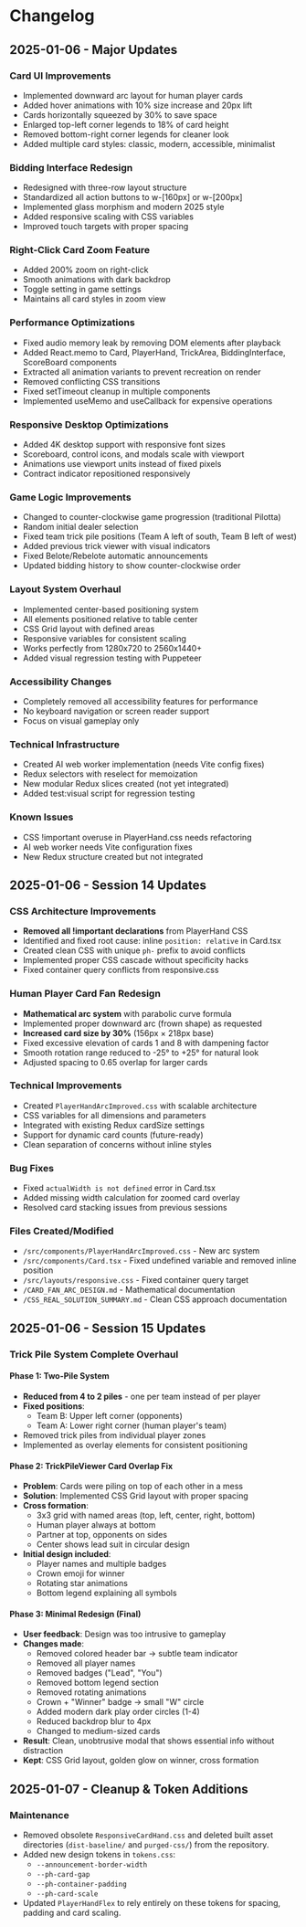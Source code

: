 # Changelog

## 2025-01-06 - Major Updates

### Card UI Improvements
- Implemented downward arc layout for human player cards
- Added hover animations with 10% size increase and 20px lift
- Cards horizontally squeezed by 30% to save space
- Enlarged top-left corner legends to 18% of card height
- Removed bottom-right corner legends for cleaner look
- Added multiple card styles: classic, modern, accessible, minimalist

### Bidding Interface Redesign
- Redesigned with three-row layout structure
- Standardized all action buttons to w-[160px] or w-[200px]
- Implemented glass morphism and modern 2025 style
- Added responsive scaling with CSS variables
- Improved touch targets with proper spacing

### Right-Click Card Zoom Feature
- Added 200% zoom on right-click
- Smooth animations with dark backdrop
- Toggle setting in game settings
- Maintains all card styles in zoom view

### Performance Optimizations
- Fixed audio memory leak by removing DOM elements after playback
- Added React.memo to Card, PlayerHand, TrickArea, BiddingInterface, ScoreBoard components
- Extracted all animation variants to prevent recreation on render
- Removed conflicting CSS transitions
- Fixed setTimeout cleanup in multiple components
- Implemented useMemo and useCallback for expensive operations

### Responsive Desktop Optimizations
- Added 4K desktop support with responsive font sizes
- Scoreboard, control icons, and modals scale with viewport
- Animations use viewport units instead of fixed pixels
- Contract indicator repositioned responsively

### Game Logic Improvements
- Changed to counter-clockwise game progression (traditional Pilotta)
- Random initial dealer selection
- Fixed team trick pile positions (Team A left of south, Team B left of west)
- Added previous trick viewer with visual indicators
- Fixed Belote/Rebelote automatic announcements
- Updated bidding history to show counter-clockwise order

### Layout System Overhaul
- Implemented center-based positioning system
- All elements positioned relative to table center
- CSS Grid layout with defined areas
- Responsive variables for consistent scaling
- Works perfectly from 1280x720 to 2560x1440+
- Added visual regression testing with Puppeteer

### Accessibility Changes
- Completely removed all accessibility features for performance
- No keyboard navigation or screen reader support
- Focus on visual gameplay only

### Technical Infrastructure
- Created AI web worker implementation (needs Vite config fixes)
- Redux selectors with reselect for memoization
- New modular Redux slices created (not yet integrated)
- Added test:visual script for regression testing

### Known Issues
- CSS !important overuse in PlayerHand.css needs refactoring
- AI web worker needs Vite configuration fixes
- New Redux structure created but not integrated

## 2025-01-06 - Session 14 Updates

### CSS Architecture Improvements
- **Removed all !important declarations** from PlayerHand CSS
- Identified and fixed root cause: inline `position: relative` in Card.tsx
- Created clean CSS with unique `ph-` prefix to avoid conflicts
- Implemented proper CSS cascade without specificity hacks
- Fixed container query conflicts from responsive.css

### Human Player Card Fan Redesign
- **Mathematical arc system** with parabolic curve formula
- Implemented proper downward arc (frown shape) as requested
- **Increased card size by 30%** (156px × 218px base)
- Fixed excessive elevation of cards 1 and 8 with dampening factor
- Smooth rotation range reduced to -25° to +25° for natural look
- Adjusted spacing to 0.65 overlap for larger cards

### Technical Improvements
- Created `PlayerHandArcImproved.css` with scalable architecture
- CSS variables for all dimensions and parameters
- Integrated with existing Redux cardSize settings
- Support for dynamic card counts (future-ready)
- Clean separation of concerns without inline styles

### Bug Fixes
- Fixed `actualWidth is not defined` error in Card.tsx
- Added missing width calculation for zoomed card overlay
- Resolved card stacking issues from previous sessions

### Files Created/Modified
- `/src/components/PlayerHandArcImproved.css` - New arc system
- `/src/components/Card.tsx` - Fixed undefined variable and removed inline position
- `/src/layouts/responsive.css` - Fixed container query target
- `/CARD_FAN_ARC_DESIGN.md` - Mathematical documentation
- `/CSS_REAL_SOLUTION_SUMMARY.md` - Clean CSS approach documentation

## 2025-01-06 - Session 15 Updates

### Trick Pile System Complete Overhaul

#### Phase 1: Two-Pile System
- **Reduced from 4 to 2 piles** - one per team instead of per player
- **Fixed positions**:
  - Team B: Upper left corner (opponents)
  - Team A: Lower right corner (human player's team)
- Removed trick piles from individual player zones
- Implemented as overlay elements for consistent positioning

#### Phase 2: TrickPileViewer Card Overlap Fix
- **Problem**: Cards were piling on top of each other in a mess
- **Solution**: Implemented CSS Grid layout with proper spacing
- **Cross formation**:
  - 3x3 grid with named areas (top, left, center, right, bottom)
  - Human player always at bottom
  - Partner at top, opponents on sides
  - Center shows lead suit in circular design
- **Initial design included**:
  - Player names and multiple badges
  - Crown emoji for winner
  - Rotating star animations
  - Bottom legend explaining all symbols

#### Phase 3: Minimal Redesign (Final)
- **User feedback**: Design was too intrusive to gameplay
- **Changes made**:
  - Removed colored header bar → subtle team indicator
  - Removed all player names
  - Removed badges ("Lead", "You") 
  - Removed bottom legend section
  - Removed rotating animations
  - Crown + "Winner" badge → small "W" circle
  - Added modern dark play order circles (1-4)
  - Reduced backdrop blur to 4px
  - Changed to medium-sized cards
- **Result**: Clean, unobtrusive modal that shows essential info without distraction
- **Kept**: CSS Grid layout, golden glow on winner, cross formation

## 2025-01-07 - Cleanup & Token Additions

### Maintenance
- Removed obsolete `ResponsiveCardHand.css` and deleted built asset directories
  (`dist-baseline/` and `purged-css/`) from the repository.
- Added new design tokens in `tokens.css`:
  - `--announcement-border-width`
  - `--ph-card-gap`
  - `--ph-container-padding`
  - `--ph-card-scale`
- Updated `PlayerHandFlex` to rely entirely on these tokens for spacing, padding
  and card scaling.
